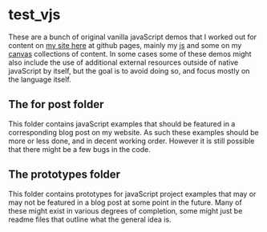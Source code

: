 # test_vjs

These are a bunch of original vanilla javaScript demos that I worked out for content on [my site here](https://dustinpfister.github.io/) at github pages, mainly my [js](https://dustinpfister.github.io/categories/js/) and some on my [canvas](https://dustinpfister.github.io/categories/canvas/) collections of content. In some cases some of these demos might also include the use of additional external resources outside of native javaScript by itself, but the goal is to avoid doing so, and focus mostly on the language itself.

## The for post folder

This folder contains javaScript examples that should be featured in a corresponding blog post on my website. As such these examples should be more or less done, and in decent working order. However it is still possible that there might be a few bugs in the code.

## The prototypes folder

This folder contains prototypes for javaScript project examples that may or may not be featured in a blog post at some point in the future. Many of these might exist in various degrees of completion, some might just be readme files that outline what the general idea is.